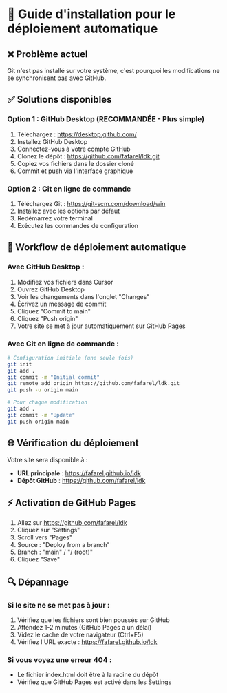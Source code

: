 # 🚀 Guide d'installation pour le déploiement automatique

## ❌ Problème actuel
Git n'est pas installé sur votre système, c'est pourquoi les modifications ne se synchronisent pas avec GitHub.

## ✅ Solutions disponibles

### Option 1 : GitHub Desktop (RECOMMANDÉE - Plus simple)
1. Téléchargez : https://desktop.github.com/
2. Installez GitHub Desktop
3. Connectez-vous à votre compte GitHub
4. Clonez le dépôt : https://github.com/fafarel/ldk.git
5. Copiez vos fichiers dans le dossier cloné
6. Commit et push via l'interface graphique

### Option 2 : Git en ligne de commande
1. Téléchargez Git : https://git-scm.com/download/win
2. Installez avec les options par défaut
3. Redémarrez votre terminal
4. Exécutez les commandes de configuration

## 🔄 Workflow de déploiement automatique

### Avec GitHub Desktop :
1. Modifiez vos fichiers dans Cursor
2. Ouvrez GitHub Desktop
3. Voir les changements dans l'onglet "Changes"
4. Écrivez un message de commit
5. Cliquez "Commit to main"
6. Cliquez "Push origin"
7. Votre site se met à jour automatiquement sur GitHub Pages

### Avec Git en ligne de commande :
```bash
# Configuration initiale (une seule fois)
git init
git add .
git commit -m "Initial commit"
git remote add origin https://github.com/fafarel/ldk.git
git push -u origin main

# Pour chaque modification
git add .
git commit -m "Update"
git push origin main
```

## 🌐 Vérification du déploiement

Votre site sera disponible à :
- **URL principale** : https://fafarel.github.io/ldk
- **Dépôt GitHub** : https://github.com/fafarel/ldk

## ⚡ Activation de GitHub Pages

1. Allez sur https://github.com/fafarel/ldk
2. Cliquez sur "Settings"
3. Scroll vers "Pages"
4. Source : "Deploy from a branch"
5. Branch : "main" / "/ (root)"
6. Cliquez "Save"

## 🔍 Dépannage

### Si le site ne se met pas à jour :
1. Vérifiez que les fichiers sont bien poussés sur GitHub
2. Attendez 1-2 minutes (GitHub Pages a un délai)
3. Videz le cache de votre navigateur (Ctrl+F5)
4. Vérifiez l'URL exacte : https://fafarel.github.io/ldk

### Si vous voyez une erreur 404 :
- Le fichier index.html doit être à la racine du dépôt
- Vérifiez que GitHub Pages est activé dans les Settings
